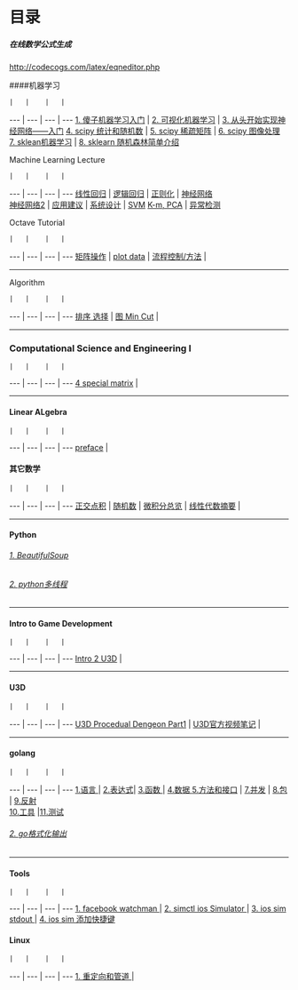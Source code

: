 # 目录

##### 在线数学公式生成

http://codecogs.com/latex/eqneditor.php


####机器学习

    |   |    |   | 
--- | --- | --- | ---
[1. 傻子机器学习入门](https://github.com/mebusy/notes/blob/master/dev_notes/ML-%E5%82%BB%E5%AD%90%E6%9C%BA%E5%99%A8%E5%AD%A6%E4%B9%A0%E5%85%A5%E9%97%A8.md)    |     [2. 可视化机器学习](https://github.com/mebusy/notes/blob/master/dev_notes/ML-%E5%8F%AF%E8%A7%86%E5%8C%96%E6%9C%BA%E5%99%A8%E5%AD%A6%E4%B9%A0.md)    |     [3. 从头开始实现神经网络——入门](https://github.com/mebusy/notes/blob/master/dev_notes/ML-%E4%BB%8E%E5%A4%B4%E5%BC%80%E5%A7%8B%E5%AE%9E%E7%8E%B0%E7%A5%9E%E7%BB%8F%E7%BD%91%E7%BB%9C%E2%80%94%E2%80%94%E5%85%A5%E9%97%A8.md) 
[4. scipy 统计和随机数](https://github.com/mebusy/notes/blob/master/dev_notes/ML-1.5.6%20scipy%20%E7%BB%9F%E8%AE%A1%E5%92%8C%E9%9A%8F%E6%9C%BA%E6%95%B0.md)   |   [5. scipy 稀疏矩阵](https://github.com/mebusy/notes/blob/master/dev_notes/ML-2.5%20Sparse%20Matrices%20in%20SciPy.md)     |   [6. scipy 图像处理](https://github.com/mebusy/notes/blob/master/dev_notes/ML-2.6%20Scipy%20%E5%A4%84%E7%90%86%E5%9B%BE%E5%83%8F%E6%95%B0%E6%8D%AE.md)  
[7. sklean机器学习](https://github.com/mebusy/notes/blob/master/dev_notes/ML-3.5%20sklean%E6%9C%BA%E5%99%A8%E5%AD%A6%E4%B9%A0.md)    |    [8. sklearn 随机森林简单介绍](https://github.com/mebusy/notes/blob/master/dev_notes/ML_sklearn%20%E9%9A%8F%E6%9C%BA%E6%A3%AE%E6%9E%97%E7%AE%80%E5%8D%95%E4%BB%8B%E7%BB%8D.md)

Machine Learning Lecture

    |   |    |   | 
--- | --- | --- | ---
[线性回归](https://github.com/mebusy/notes/blob/master/dev_notes/ML_%E6%9C%BA%E5%99%A8%E5%AD%A6%E4%B9%A0_%E5%9B%9E%E5%BD%92.md) | [逻辑回归](https://github.com/mebusy/notes/blob/master/dev_notes/ML_%E6%9C%BA%E5%99%A8%E5%AD%A6%E4%B9%A0_%E9%80%BB%E8%BE%91%E5%9B%9E%E5%BD%92.md) | [正则化](https://github.com/mebusy/notes/blob/master/dev_notes/ML_%E6%9C%BA%E5%99%A8%E5%AD%A6%E4%B9%A0_%E6%AD%A3%E5%88%99%E5%8C%96.md)    | [神经网络](https://github.com/mebusy/notes/blob/master/dev_notes/ML_机器学习_神经网络.md)  
[神经网络2](https://github.com/mebusy/notes/blob/master/dev_notes/ML_机器学习_神经网络2.md) | [应用建议](https://github.com/mebusy/notes/blob/master/dev_notes/ML_%E6%9C%BA%E5%99%A8%E5%AD%A6%E4%B9%A0_Advice.md) | [系统设计](https://github.com/mebusy/notes/blob/master/dev_notes/ML_%E6%9C%BA%E5%99%A8%E5%AD%A6%E4%B9%A0_SystemDesign.md) | [SVM](https://github.com/mebusy/notes/blob/master/dev_notes/ML_%E6%9C%BA%E5%99%A8%E5%AD%A6%E4%B9%A0_SVM.md)
[K-m, PCA](https://github.com/mebusy/notes/blob/master/dev_notes/ML_%E6%9C%BA%E5%99%A8%E5%AD%A6%E4%B9%A0_%E9%9D%9E%E7%9B%91%E7%9D%A3%E5%AD%A6%E4%B9%A0.md) | [异常检测](https://github.com/mebusy/notes/blob/master/dev_notes/ML_%E6%9C%BA%E5%99%A8%E5%AD%A6%E4%B9%A0_%E5%BC%82%E5%B8%B8%E6%A3%80%E6%B5%8B.md)



Octave Tutorial

    |   |    |   | 
--- | --- | --- | ---
[矩阵操作](https://github.com/mebusy/notes/blob/master/dev_notes/ML_%E6%9C%BA%E5%99%A8%E5%AD%A6%E4%B9%A0_Octave_%E5%B8%B8%E7%94%A8%E5%91%BD%E4%BB%A4_%E7%9F%A9%E9%98%B5%E6%93%8D%E4%BD%9C.md) | [plot data](https://github.com/mebusy/notes/blob/master/dev_notes/ML_%E6%9C%BA%E5%99%A8%E5%AD%A6%E4%B9%A0_Octave_plotting_data.md)   |  [流程控制/方法](https://github.com/mebusy/notes/blob/master/dev_notes/ML_%E6%9C%BA%E5%99%A8%E5%AD%A6%E4%B9%A0_Octave_%E6%B5%81%E7%A8%8B%E6%8E%A7%E5%88%B6_%E6%96%B9%E6%B3%95.md)   |     


---

Algorithm

    |   |    |   | 
--- | --- | --- | ---
[排序 选择](https://github.com/mebusy/notes/blob/master/dev_notes/Algorithm_12.md) | [图 Min Cut](https://github.com/mebusy/notes/blob/master/dev_notes/Algorithm_GraphMinCut.md) | 

---
### Computational Science and Engineering I

    |   |    |   | 
--- | --- | --- | ---
[4 special matrix](https://github.com/mebusy/notes/blob/master/dev_notes/CSE_I_FourSpecialMatrices.md) |


---

#### Linear ALgebra

    |   |    |   | 
--- | --- | --- | ---
[preface](https://github.com/mebusy/notes/blob/master/dev_notes/LinearAlgebra_preface.md) | 


#### 其它数学

    |   |    |   | 
--- | --- | --- | ---
[正交点积](http://htmlpreview.github.io/?https://github.com/mebusy/notes/blob/master/md/MIG_%E6%AD%A3%E4%BA%A4%E8%BF%90%E7%AE%97%E7%AC%A6%E5%92%8C%E6%AD%A3%E4%BA%A4%E7%82%B9%E7%A7%AF.html) | [随机数](https://github.com/mebusy/notes/blob/master/dev_notes/Dev_Random.md) | [微积分总览](https://github.com/mebusy/notes/blob/master/dev_notes/微积分总览.md) | [线性代数摘要](https://github.com/mebusy/notes/blob/master/dev_notes/LinearAlgebra.md) | 



---
#### Python

###### [1. BeautifulSoup](https://github.com/mebusy/notes/blob/master/dev_notes/PY_BeautifulSoup.md)

###### [2. python多线程](https://github.com/mebusy/notes/blob/master/dev_notes/PY_multiprocessing.md)


---
#### Intro to Game Development

    |   |    |   | 
--- | --- | --- | ---
[Intro 2 U3D](https://github.com/mebusy/notes/blob/master/dev_notes/Intro2GameDevelopment_Intro.md) |



---
#### U3D

    |   |    |   | 
--- | --- | --- | ---
[U3D Procedual Dengeon Part1](https://github.com/mebusy/notes/blob/master/dev_notes/U3D_ProcedualDengeon%201.md) | [U3D官方视频笔记](https://github.com/mebusy/notes/blob/master/dev_notes/U3D%E5%AE%98%E6%96%B9%E8%A7%86%E9%A2%91%E7%AC%94%E8%AE%B0.md) | 




---
#### golang


    |   |    |   | 
--- | --- | --- | ---
[1.语言 ](https://github.com/mebusy/notes/blob/master/dev_notes/GOLANG%20%E5%A4%87%E5%BF%981-%E8%AF%AD%E8%A8%80.md)   |   [2.表达式](https://github.com/mebusy/notes/blob/master/dev_notes/GOLANG%20%E5%A4%87%E5%BF%982-%E8%A1%A8%E8%BE%BE%E5%BC%8F.md)| [3.函数 ](https://github.com/mebusy/notes/blob/master/dev_notes/GOLANG%20%E5%A4%87%E5%BF%983-%E5%87%BD%E6%95%B0.md) | [4.数据 ](https://github.com/mebusy/notes/blob/master/dev_notes/GOLANG%20%E5%A4%87%E5%BF%984-%E6%95%B0%E6%8D%AE.md)
[5.方法和接口](https://github.com/mebusy/notes/blob/master/dev_notes/GOLANG%20%E5%A4%87%E5%BF%985-%E6%96%B9%E6%B3%95%E5%92%8C%E6%8E%A5%E5%8F%A3.md)  | [7.并发](https://github.com/mebusy/notes/blob/master/dev_notes/GOLANG%20%E5%A4%87%E5%BF%987-%E5%B9%B6%E5%8F%91.md)  |  [8.包](https://github.com/mebusy/notes/blob/master/dev_notes/GOLANG%20%E5%A4%87%E5%BF%988-%E5%8C%85.md)    | [9.反射](https://github.com/mebusy/notes/blob/master/dev_notes/GOLANG%E5%A4%87%E5%BF%989-%E5%8F%8D%E5%B0%84.md)   
[10.工具](https://github.com/mebusy/notes/blob/master/dev_notes/GOLANG%E5%A4%87%E5%BF%98A-%E5%B7%A5%E5%85%B7.md) |[11.测试](https://github.com/mebusy/notes/blob/master/dev_notes/GOLANG%E5%A4%87%E5%BF%98B-%E6%B5%8B%E8%AF%95.md)


###### [2. go格式化输出 ](https://github.com/mebusy/notes/blob/master/dev_notes/GOLANG-fmt%E6%A0%BC%E5%BC%8F%E5%8C%96%E8%BE%93%E5%87%BA.md)

---
#### Tools

    |   |    |   | 
--- | --- | --- | ---
[1. facebook watchman ](https://github.com/mebusy/notes/blob/master/dev_notes/TOOL_watchman.md)   |    [2. simctl ios Simulator ](https://github.com/mebusy/notes/blob/master/dev_notes/TOOL_simctl_iOS_simulator.md)   | [3. ios sim stdout ](https://github.com/mebusy/notes/blob/master/dev_notes/TOOL_ios_sim_stdout_redirect.md)   | [4. ios sim 添加快捷键](https://github.com/mebusy/notes/blob/master/dev_notes/TOOL_ios_sim_shortcut_key.md)



#### Linux

    |   |    |   | 
--- | --- | --- | ---
[1. 重定向和管道 ](https://github.com/mebusy/notes/blob/master/dev_notes/LINUX_%E9%87%8D%E5%AE%9A%E5%90%91%E5%92%8C%E7%AE%A1%E9%81%93.md)  | 

